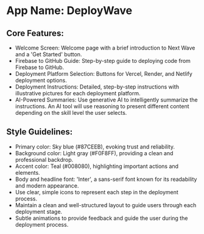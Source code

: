 # **App Name**: DeployWave

## Core Features:

- Welcome Screen: Welcome page with a brief introduction to Next Wave and a 'Get Started' button.
- Firebase to GitHub Guide: Step-by-step guide to deploying code from Firebase to GitHub.
- Deployment Platform Selection: Buttons for Vercel, Render, and Netlify deployment options.
- Deployment Instructions: Detailed, step-by-step instructions with illustrative pictures for each deployment platform.
- AI-Powered Summaries: Use generative AI to intelligently summarize the instructions. An AI tool will use reasoning to present different content depending on the skill level the user selects.

## Style Guidelines:

- Primary color: Sky blue (#87CEEB), evoking trust and reliability.
- Background color: Light gray (#F0F8FF), providing a clean and professional backdrop.
- Accent color: Teal (#008080), highlighting important actions and elements.
- Body and headline font: 'Inter', a sans-serif font known for its readability and modern appearance.
- Use clear, simple icons to represent each step in the deployment process.
- Maintain a clean and well-structured layout to guide users through each deployment stage.
- Subtle animations to provide feedback and guide the user during the deployment process.